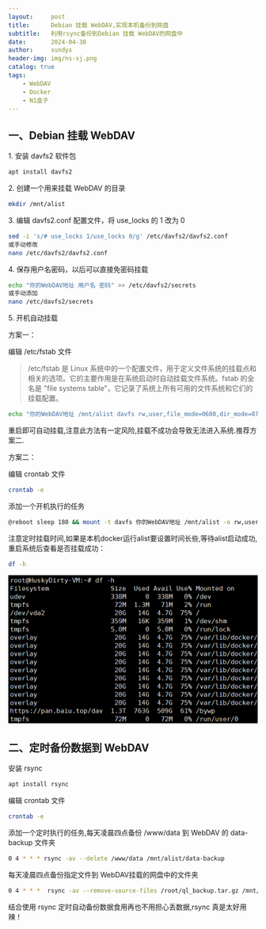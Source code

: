 ```yaml
---
layout:     post
title:      Debian 挂载 WebDAV,实现本机备份到网盘
subtitle:   利用rsync备份到Debian 挂载 WebDAV的网盘中
date:       2024-04-30
author:     sundys
header-img: img/ns-sj.png
catalog: true
tags:
    - WebDAV
    - Docker
    - N1盒子
---
```



## 一、Debian 挂载 WebDAV

1\. 安装 davfs2 软件包

```bash
apt install davfs2
```
2\. 创建一个用来挂载 WebDAV 的目录

```bash
mkdir /mnt/alist
```
3\. 编辑 davfs2.conf 配置文件，将 use\_locks 的 1 改为 0

```bash
sed -i 's/# use_locks 1/use_locks 0/g' /etc/davfs2/davfs2.conf
或手动修改
nano /etc/davfs2/davfs2.conf
```
4\. 保存用户名密码，以后可以直接免密码挂载

```bash
echo "你的WebDAV地址 用户名 密码" >> /etc/davfs2/secrets  
或手动添加
nano /etc/davfs2/secrets
```

5\. 开机自动挂载

方案一：

编辑 /etc/fstab 文件

> /etc/fstab 是 Linux 系统中的一个配置文件，用于定义文件系统的挂载点和相关的选项。它的主要作用是在系统启动时自动挂载文件系统。fstab 的全名是 "file systems table"，它记录了系统上所有可用的文件系统和它们的挂载配置。
```bash
echo "你的WebDAV地址 /mnt/alist davfs rw,user,file_mode=0600,dir_mode=0700,_netdev 0 0" >> /etc/fstab
```
重启即可自动挂载,注意此方法有一定风险,挂载不成功会导致无法进入系统.推荐方案二.

方案二：

编辑 crontab 文件
```bash
crontab -e
```
添加一个开机执行的任务
```bash
@reboot sleep 180 && mount -t davfs 你的WebDAV地址 /mnt/alist -o rw,user,file_mode=0600,dir_mode=0700,_netdev
```
注意定时挂载时间,如果是本机docker运行alist要设置时间长些,等待alist启动成功,重启系统后查看是否挂载成功：
```bash
df -h
```
![df - h 截图](/img/de-av.png)


## 二、定时备份数据到 WebDAV

安装 rsync
```bash
apt install rsync 
```
编辑 crontab 文件
```bash
crontab -e
```
添加一个定时执行的任务,每天凌晨四点备份 /www/data 到 WebDAV 的 data-backup 文件夹
```bash
0 4 * * * rsync -av --delete /www/data /mnt/alist/data-backup
```
每天凌晨四点备份指定文件到 WebDAV挂载的网盘中的文件夹
```bash
0 4 * * *  rsync -av --remove-source-files /root/ql_backup.tar.gz /mnt/alist/天翼云盘/qlbk/
```
结合使用 rsync 定时自动备份数据食用再也不用担心丢数据,rsync 真是太好用辣！
